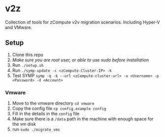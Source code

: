 # v2z
Collection of tools for zCompute v2v migration scenarios. Including Hyper-V and VMware.

## Setup
1. Clone this repo
1. *Make sure you are root user, or able to use sudo before installation*
1. Run `./setup.sh`
1. Run `./symp-update -c <zCompute-Cluster-IP> -k`
1. Test SYMP `symp -q -k --url <zCompute-cluster-url> -u <Username> -p <Password> -d <Account>`

### Vmware
1. Move to the vmware directory `cd vmware`
1. Copy the config file `cp config.example config`
1. Fill in the details in the `config` file
1. Make sure there is a `/data` path in the machine with enough space for the vm disk
1. run `sudo ./migrate_vms`
